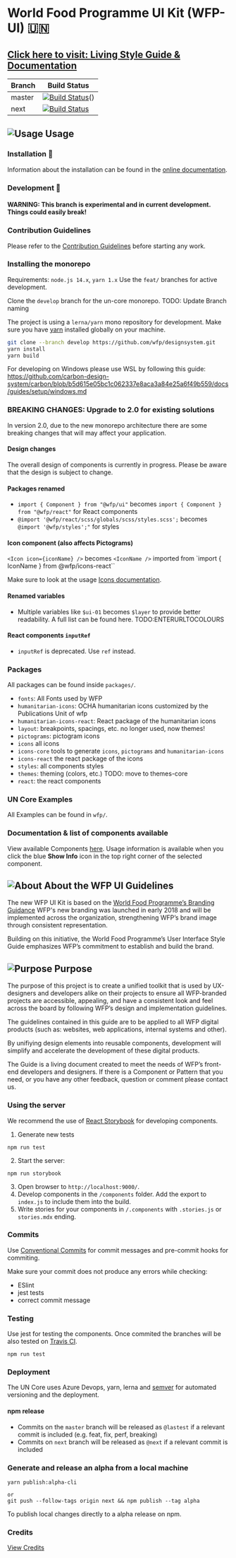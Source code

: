 # World Food Programme UI Kit (WFP-UI) 🇺🇳

## **[Click here to visit: Living Style Guide & Documentation](https://wfp.org/UIGuide)**

| Branch | Build Status                                                                                                                                                                                                                                                       |
| ------ | ------------------------------------------------------------------------------------------------------------------------------------------------------------------------------------------------------------------------------------------------------------------ |
| master | [![Build Status](https://dev.azure.com/worldfoodprogramme/ui/_apis/build/status/wfp.ui?repoName=wfp%2Fdesignsystem&branchName=master)](https://dev.azure.com/worldfoodprogramme/ui/_build/latest?definitionId=242&repoName=wfp%2Fdesignsystem&branchName=master)() |
| next   | [![Build Status](https://dev.azure.com/worldfoodprogramme/ui/_apis/build/status/wfp.ui?repoName=wfp%2Fdesignsystem&branchName=next)](https://dev.azure.com/worldfoodprogramme/ui/_build/latest?definitionId=242&repoName=wfp%2Fdesignsystem&branchName=next)       |

## ![Usage](https://cdn.wfp.org/guides/ui/v1.2.0/assets/internal/toolkit.svg "Usage") Usage

### Installation 💾

Information about the installation can be found in the [online documentation](https://www.designsystem.wfp.org/documentation/developing/installation).

### Development 🚧

#### WARNING: This branch is experimental and in current development. Things could easily break!

### Contribution Guidelines

Please refer to the [Contribution Guidelines](./.github/CONTRIBUTING.md) before starting any work.

### Installing the monorepo

Requirements: `node.js 14.x`, `yarn 1.x`
Use the `feat/` branches for active development.

Clone the `develop` branch for the un-core monorepo. TODO: Update Branch naming

The project is using a `lerna/yarn` mono repository for development. Make sure you have [yarn](https://yarnpkg.com/) installed globally on your machine.

```bash
git clone --branch develop https://github.com/wfp/designsystem.git
yarn install
yarn build
```

For developing on Windows please use WSL by following this guide: https://github.com/carbon-design-system/carbon/blob/b5d615e05bc1c062337e8aca3a84e25a6f49b559/docs/guides/setup/windows.md

### BREAKING CHANGES: Upgrade to 2.0 for existing solutions

In version 2.0, due to the new monorepo architecture there are some breaking changes that will may affect your application.

#### Design changes

The overall design of components is currently in progress. Please be aware that the design is subject to change.

#### Packages renamed

- `import { Component } from "@wfp/ui"` becomes `import { Component } from "@wfp/react"` for React components
- `@import '@wfp/react/scss/globals/scss/styles.scss';` becomes `@import '@wfp/styles';"` for styles

#### Icon component (also affects Pictograms)

`<Icon icon={iconName} />` becomes `<IconName />` imported from `import { IconName } from @wfp/icons-react``

Make sure to look at the usage [Icons documentation](https://dev.designsystem.wfp.org/documentation/icons/core-icons).

#### Renamed variables

- Multiple variables like `$ui-01` becomes `$layer` to provide better readability. A full list can be found here. TODO:ENTERURLTOCOLOURS

#### React components `inputRef`

- `inputRef` is deprecated. Use `ref` instead.

### Packages

All packages can be found inside `packages/`.

- `fonts`: All Fonts used by WFP
- `humanitarian-icons`: OCHA humanitarian icons customized by the Publications Unit of wfp
- `humanitarian-icons-react`: React package of the humanitarian icons
- `layout`: breakpoints, spacings, etc. no longer used, now themes!
- `pictograms`: pictogram icons
- `icons` all icons
- `icons-core` tools to generate `icons`, `pictograms` and `humanitarian-icons`
- `icons-react` the react package of the icons
- `styles`: all components styles
- `themes`: theming (colors, etc.) TODO: move to themes-core
- `react`: the react components

### UN Core Examples

All Examples can be found in `wfp/`.

### Documentation & list of components available

View available Components [here](https://wfp.org/UIGuide). Usage information is available when you click the blue **Show Info** icon in the top right corner of the selected component.

## ![About](https://cdn.wfp.org/guides/ui/v1.2.0/assets/internal/branding.svg "About") About the WFP UI Guidelines

The new WFP UI Kit is based on the [World Food Programme’s Branding Guidance](http://brand.manuals.wfp.org/) WFP's new branding was launched in early 2018 and will be implemented across the organization, strengthening WFP’s brand image through consistent representation.

Building on this initiative, the World Food Programme’s User Interface Style Guide emphasizes WFP’s commitment to establish and build the brand.

## ![Purpose](https://cdn.wfp.org/guides/ui/v1.2.0/assets/internal/usability.svg "Purpose") Purpose

The purpose of this project is to create a unified toolkit that is used by UX-designers and developers alike on their projects to ensure all WFP-branded projects are accessible, appealing, and have a consistent look and feel across the board by following WFP’s design and implementation guidelines.

The guidelines contained in this guide are to be applied to all WFP digital products (such as: websites, web applications, internal systems and other).

By unifiying design elements into reusable components, development will simplify and accelerate the development of these digital products.

The Guide is a living document created to meet the needs of WFP’s front-end developers and designers. If there is a Component or Pattern that you need, or you have any other feedback, question or comment please contact us.

### Using the server

We recommend the use of [React Storybook](https://github.com/storybooks/react-storybook) for developing components.

1. Generate new tests

```
npm run test
```

2. Start the server:

```
npm run storybook
```

3. Open browser to `http://localhost:9000/`.
4. Develop components in the `/components` folder. Add the export to `index.js` to include them into the build.
5. Write stories for your components in `/.components` with `.stories.js` or `stories.mdx` ending.

### Commits

Use [Conventional Commits](https://www.conventionalcommits.org) for commit messages and pre-commit hooks for commiting.

Make sure your commit does not produce any errors while checking:

- ESlint
- jest tests
- correct commit message

### Testing

Use jest for testing the components. Once commited the branches will be also tested on [Travis CI](https://travis-ci.org/wfp/ui).

```
npm run test
```

### Deployment

The UN Core uses Azure Devops, yarn, lerna and [semver](https://github.com/lerna/lerna/tree/main/commands/version) for automated versioning and the deployment.

#### npm release

- Commits on the `master` branch will be released as `@lastest` if a relevant commit is included (e.g. feat, fix, perf, breaking)
- Commits on `next` branch will be released as `@next` if a relevant commit is included

### Generate and release an alpha from a local machine

```
yarn publish:alpha-cli

or
git push --follow-tags origin next && npm publish --tag alpha
```

To publish local changes directly to a alpha release on npm.

### Credits

[View Credits](https://www.designsystem.wfp.org/support/credits)
